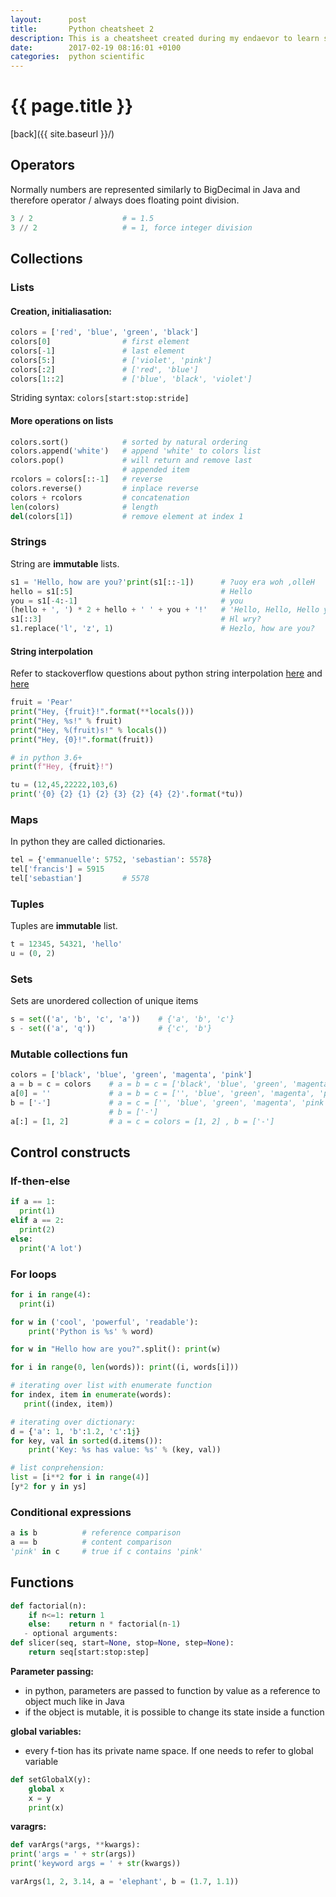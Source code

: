 ```yaml
---
layout:      post
title:       Python cheatsheet 2
description: This is a cheatsheet created during my endaevor to learn scientific python computing
date:        2017-02-19 08:16:01 +0100
categories:  python scientific
---
```


# {{ page.title }}

[back]({{ site.baseurl }}/)

## Operators

Normally numbers are represented similarly to BigDecimal in Java and therefore
operator / always does floating point division.

```python
3 / 2                    # = 1.5
3 // 2                   # = 1, force integer division
```

## Collections

### Lists

#### Creation, initialiasation:

```python
colors = ['red', 'blue', 'green', 'black']
colors[0]                # first element
colors[-1]               # last element
colors[5:]               # ['violet', 'pink']
colors[:2]               # ['red', 'blue']
colors[1::2]             # ['blue', 'black', 'violet']
```

Striding syntax: `colors[start:stop:stride]`

#### More operations on lists

```python
colors.sort()            # sorted by natural ordering
colors.append('white')   # append 'white' to colors list
colors.pop()             # will return and remove last
                         # appended item
rcolors = colors[::-1]   # reverse
colors.reverse()         # inplace reverse
colors + rcolors         # concatenation
len(colors)              # length
del(colors[1])           # remove element at index 1
```

### Strings

String are **immutable** lists.

```python
s1 = 'Hello, how are you?'print(s1[::-1])      # ?uoy era woh ,olleH
hello = s1[:5]                                 # Hello
you = s1[-4:-1]                                # you
(hello + ', ') * 2 + hello + ' ' + you + '!'   # 'Hello, Hello, Hello you!'
s1[::3]                                        # Hl wry?
s1.replace('l', 'z', 1)                        # Hezlo, how are you?
```

#### String interpolation

Refer to stackoverflow questions about python string interpolation
[here](http://stackoverflow.com/questions/4450592/is-there-a-python-equivalent-to-rubys-string-interpolation)
and [here](http://stackoverflow.com/questions/3542714/variable-interpolation-in-python)


```python
fruit = 'Pear'
print("Hey, {fruit}!".format(**locals()))
print("Hey, %s!" % fruit)
print("Hey, %(fruit)s!" % locals())
print("Hey, {0}!".format(fruit))

# in python 3.6+
print(f"Hey, {fruit}!")

tu = (12,45,22222,103,6)
print('{0} {2} {1} {2} {3} {2} {4} {2}'.format(*tu))
```

### Maps

In python they are called dictionaries.

```python
tel = {'emmanuelle': 5752, 'sebastian': 5578}
tel['francis'] = 5915
tel['sebastian']         # 5578
```

### Tuples

Tuples are **immutable** list.

```python
t = 12345, 54321, 'hello'
u = (0, 2)
```

### Sets

Sets are unordered collection of unique items

```python
s = set(('a', 'b', 'c', 'a'))    # {'a', 'b', 'c'}
s - set(('a', 'q'))              # {'c', 'b'}
```

### Mutable collections fun

```python
colors = ['black', 'blue', 'green', 'magenta', 'pink']
a = b = c = colors    # a = b = c = ['black', 'blue', 'green', 'magenta', 'pink']
a[0] = ''             # a = b = c = ['', 'blue', 'green', 'magenta', 'pink']
b = ['-']             # a = c = ['', 'blue', 'green', 'magenta', 'pink']
                      # b = ['-']
a[:] = [1, 2]         # a = c = colors = [1, 2] , b = ['-']
```

## Control constructs

### If-then-else

```python
if a == 1:
  print(1)
elif a == 2:
  print(2)
else:
  print('A lot')
```

### For loops

```python
for i in range(4):
  print(i)

for w in ('cool', 'powerful', 'readable'):
    print('Python is %s' % word)

for w in "Hello how are you?".split(): print(w)

for i in range(0, len(words)): print((i, words[i]))

# iterating over list with enumerate function
for index, item in enumerate(words):
   print((index, item))

# iterating over dictionary:
d = {'a': 1, 'b':1.2, 'c':1j}
for key, val in sorted(d.items()):
    print('Key: %s has value: %s' % (key, val))

# list conprehension:
list = [i**2 for i in range(4)]
[y*2 for y in ys]
```

### Conditional expressions

```python
a is b          # reference comparison
a == b          # content comparison
'pink' in c     # true if c contains 'pink'
```

## Functions

```python
def factorial(n):
    if n<=1: return 1
    else:    return n * factorial(n-1)
   - optional arguments:
def slicer(seq, start=None, stop=None, step=None):
    return seq[start:stop:step]
```

**Parameter passing:**

* in python, parameters are passed to function by value as a
  reference to object much like in Java
* if the object is mutable, it is possible to change its state inside
  a function

**global variables:**

* every f-tion has its private name space. If one needs to refer to global variable

```python
def setGlobalX(y):
    global x
    x = y
    print(x)
```

**varagrs:**

```python
def varArgs(*args, **kwargs):
print('args = ' + str(args))
print('keyword args = ' + str(kwargs))

varArgs(1, 2, 3.14, a = 'elephant', b = (1.7, 1.1))
```




